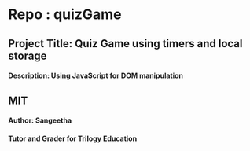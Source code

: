 # Repo : quizGame
## Project Title: Quiz Game using timers and local storage
#### Description: Using JavaScript for DOM manipulation


## MIT
#### Author: Sangeetha
#### Tutor and Grader for Trilogy Education
